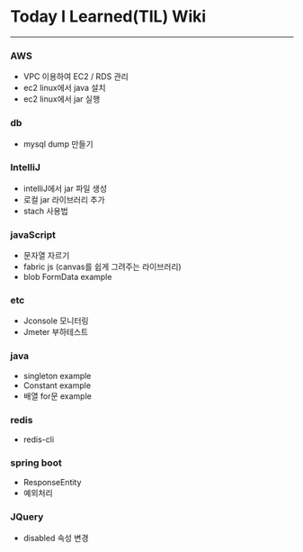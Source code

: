 # Today I Learned(TIL) Wiki
----

### AWS
* VPC 이용하여 EC2 / RDS 관리
* ec2 linux에서 java 설치
* ec2 linux에서 jar 실행

### db
* mysql dump 만들기

### IntelliJ
* intelliJ에서 jar 파일 생성
* 로컬 jar 라이브러리 추가
* stach 사용법

### javaScript
* 문자열 자르기
* fabric js (canvas를 쉽게 그려주는 라이브러리)
* blob FormData example

### etc
* Jconsole 모니터링
* Jmeter 부하테스트

### java
* singleton example
* Constant example
* 배열 for문 example

### redis
* redis-cli

### spring boot
* ResponseEntity
* 예외처리

### JQuery
* disabled 속성 변경